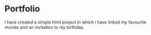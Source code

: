 # Portfolio
I have created a simple html project in which i have linked my favourite movies and an invitation to my birthday.
